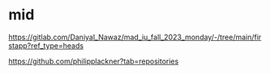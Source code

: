 # mid
https://gitlab.com/Daniyal_Nawaz/mad_iu_fall_2023_monday/-/tree/main/firstapp?ref_type=heads

https://github.com/philipplackner?tab=repositories
